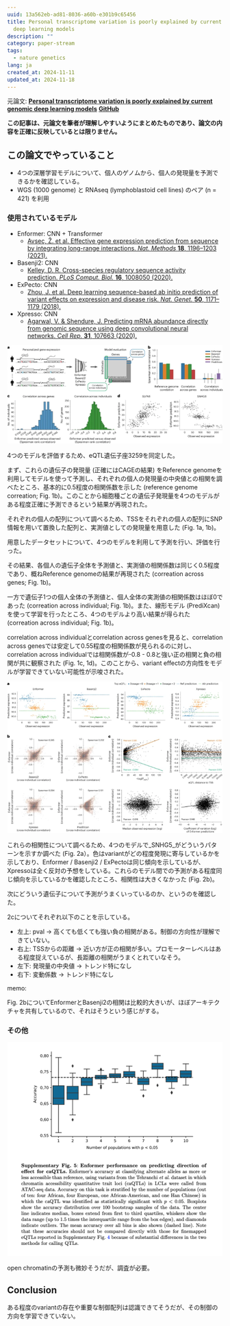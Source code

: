 ```yaml
---
uuid: 13a562eb-ad81-8036-a60b-e301b9c65456
title: Personal transcriptome variation is poorly explained by current genomic
  deep learning models
description: ""
category: paper-stream
tags:
  - nature genetics
lang: ja
created_at: 2024-11-11
updated_at: 2024-11-18
---
```


元論文: **[Personal transcriptome variation is poorly explained by current genomic deep learning models](https://www.nature.com/articles/s41588-023-01574-w)**
**[GitHub](https://github.com/ni-lab/personalized-expression-benchmark)**


**この記事は、元論文を筆者が理解しやすいようにまとめたものであり、論文の内容を正確に反映しているとは限りません。**


## この論文でやっていること

- 4つの深層学習モデルについて、個人のゲノムから、個人の発現量を予測できるかを確認している。
- WGS (1000 genome) と RNAseq (lymphoblastoid cell lines) のペア (n = 421) を利用

### 使用されているモデル

- Enformer: CNN + Transformer
	- [Avsec, Ž. et al. Effective gene expression prediction from sequence by integrating long-range interactions. ](https://doi.org/10.1038%2Fs41592-021-01252-x)[_Nat. Methods_](https://doi.org/10.1038%2Fs41592-021-01252-x)[ ](https://doi.org/10.1038%2Fs41592-021-01252-x)[**18**](https://doi.org/10.1038%2Fs41592-021-01252-x)[, 1196–1203 (2021).](https://doi.org/10.1038%2Fs41592-021-01252-x)
- Basenji2: CNN
	- [Kelley, D. R. Cross-species regulatory sequence activity prediction. ](https://doi.org/10.1371%2Fjournal.pcbi.1008050)[_PLoS Comput. Biol._](https://doi.org/10.1371%2Fjournal.pcbi.1008050)[ ](https://doi.org/10.1371%2Fjournal.pcbi.1008050)[**16**](https://doi.org/10.1371%2Fjournal.pcbi.1008050)[, 1008050 (2020).](https://doi.org/10.1371%2Fjournal.pcbi.1008050)
- ExPecto: CNN
	- [Zhou, J. et al. Deep learning sequence-based ab initio prediction of variant effects on expression and disease risk. ](https://doi.org/10.1038%2Fs41588-018-0160-6)[_Nat. Genet._](https://doi.org/10.1038%2Fs41588-018-0160-6)[ ](https://doi.org/10.1038%2Fs41588-018-0160-6)[**50**](https://doi.org/10.1038%2Fs41588-018-0160-6)[, 1171–1179 (2018).](https://doi.org/10.1038%2Fs41588-018-0160-6)
- Xpresso: CNN
	- [Agarwal, V. & Shendure, J. Predicting mRNA abundance directly from genomic sequence using deep convolutional neural networks. ](https://doi.org/10.1016%2Fj.celrep.2020.107663)[_Cell Rep._](https://doi.org/10.1016%2Fj.celrep.2020.107663)[ ](https://doi.org/10.1016%2Fj.celrep.2020.107663)[**31**](https://doi.org/10.1016%2Fj.celrep.2020.107663)[, 107663 (2020).](https://doi.org/10.1016%2Fj.celrep.2020.107663)

![13b562eb-ad81-8097-b615-f42d8bb68e9f](../public/paperStream/13b562eb-ad81-8097-b615-f42d8bb68e9f.png)


4つのモデルを評価するため、eQTL遺伝子座3259を同定した。


まず、これらの遺伝子の発現量 (正確にはCAGEの結果) をReference genomeを利用してモデルを使って予測し、それぞれの個人の発現量の中央値との相関を調べたところ、基本的に0.5程度の相関係数を示した (reference genome correation; Fig. 1b)。このことから細胞種ごとの遺伝子発現量を4つのモデルがある程度正確に予測できるという結果が再現された。


それぞれの個人の配列について調べるため、TSSをそれぞれの個人の配列にSNP情報を用いて置換した配列と、実測値としての発現量を用意した (Fig. 1a, 1b)。


用意したデータセットについて、4つのモデルを利用して予測を行い、評価を行った。


その結果、各個人の遺伝子全体を予測値と、実測値の相関係数は同じく0.5程度であり、概ねReference genomeの結果が再現された (correation across genes; Fig. 1b)。


一方で遺伝子1つの個人全体の予測値と、個人全体の実測値の相関係数はほぼ0であった (correation across individual; Fig. 1b)。また、線形モデル (PrediXcan) を使って学習を行ったところ、4つのモデルより高い結果が得られた (correation across individual; Fig. 1b)。


correlation across individualとcorrelation across genesを見ると、correlation across genesでは安定して0.55程度の相関係数が見られるのに対し、correlation across individualでは相関係数が-0.8 - 0.8と強い正の相関と負の相関が共に観察された (Fig. 1c, 1d)。このことから、variant effectの方向性をモデルが学習できていない可能性が示唆された。


![13b562eb-ad81-802d-ae12-e6e57d6af3ef](../public/paperStream/13b562eb-ad81-802d-ae12-e6e57d6af3ef.png)


これらの相関性について調べるため、4つのモデルで_SNHG5_がどういうパターンを示すか調べた (Fig. 2a）。色はvariantがどの程度発現に寄与しているかを示しており、Enformer / Basenji2 / ExPectoは同じ傾向を示しているが、Xpressoは全く反対の予想をしている。これらのモデル間での予測がある程度同じ傾向を示しているかを確認したところ、相関性は大きくなかった (Fig. 2b)。


次にどういう遺伝子について予測がうまくいっているのか、というのを確認した。


2cについてそれぞれ以下のことを示している。

- 左上: pval → 高くても低くても強い負の相関がある。制御の方向性が理解できていない。
- 右上: TSSからの距離 → 近い方が正の相関が多い。プロモーターレベルはある程度捉えているが、長距離の相関がうまくとれていなそう。
- 左下: 発現量の中央値 → トレンド特になし
- 右下: 変動係数 → トレンド特になし

memo:


Fig. 2bについてEnformerとBasenji2の相関は比較的大きいが、ほぼアーキテクチャを共有しているので、それはそうという感じがする。


### その他


![141562eb-ad81-80c3-9e45-da29fe017f85](../public/paperStream/141562eb-ad81-80c3-9e45-da29fe017f85.png)


open chromatinの予測も微妙そうだが、調査が必要。


## Conclusion


ある程度のvariantの存在や重要な制御配列は認識できてそうだが、その制御の方向を学習できていない。
